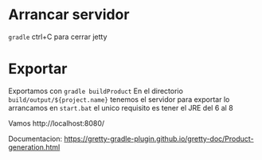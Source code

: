 
# Arrancar servidor 
``gradle``
ctrl+C para cerrar jetty

# Exportar
Exportamos con `gradle buildProduct`
En el directorio `build/output/${project.name}` tenemos el servidor para exportar
lo arrancamos en `start.bat`
el unico requisito es tener el JRE del 6 al 8 

Vamos http://localhost:8080/ 

Documentacion:
https://gretty-gradle-plugin.github.io/gretty-doc/Product-generation.html